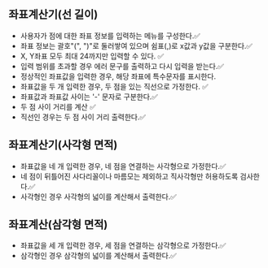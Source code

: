 ## 좌표계산기(선 길이)
- 사용자가 점에 대한 좌표 정보를 입력하는 메뉴를 구성한다.✅
- 좌표 정보는 괄호"(", ")"로 둘러쌓여 있으며 쉼표(,)로 x값과 y값을 구분한다.✅
- X, Y좌표 모두 최대 24까지만 입력할 수 있다. ✅
- 입력 범위를 초과할 경우 에러 문구를 출력하고 다시 입력을 받는다.✅
- 정상적인 좌표값을 입력한 경우, 해당 좌표에 특수문자를 표시한다.
- 좌표값을 두 개 입력한 경우, 두 점을 있는 직선으로 가정한다. ✅
- 좌표값과 좌표값 사이는 '-' 문자로 구분한다.✅
- 두 점 사이 거리를 계산 ✅
- 직선인 경우는 두 점 사이 거리 출력한다.✅


## 좌표계산기(사각형 면적)
- 좌표값을 네 개 입력한 경우, 네 점을 연결하는 사각형으로 가정한다.✅
- 네 점이 뒤틀어진 사다리꼴이나 마름모는 제외하고 직사각형만 허용하도록 검사한다.✅
- 사각형인 경우 사각형의 넓이를 계산해서 출력한다.✅


## 좌표계산(삼각형 면적)
- 좌표값을 세 개 입력한 경우, 세 점을 연결하는 삼각형으로 가정한다.✅
- 삼각형인 경우 삼각형의 넓이를 계산해서 출력한다.✅